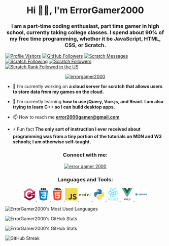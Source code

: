 <h1 align="center">Hi 👋🏻, I'm ErrorGamer2000</h1>
<h3 align="center">I am a part-time coding enthusiast, part time gamer in high school, currently taking college classes. I spend about 90% of my free time programming, whether it be JavaScript, HTML, CSS, or Scratch.</h3>

 [![Profile Visitors](https://visitor-badge-reloaded.herokuapp.com/badge?page_id=errorgamer2000.visitor.badge.reloaded&color=ff5959&style=for-the-badge&logo=github)](https://github.com/errorgamer2000)
[![GitHub Followers](https://img.shields.io/github/followers/errorgamer2000?color=ff5959&logo=github&style=for-the-badge)](https://github.com/errorgamer2000?tab=followers/)
[![Scratch Messages](https://img.shields.io/badge/dynamic/json?label=Messages&query=count&url=https%3A%2F%2Fapi.scratch.mit.edu%2Fusers%2FErrorGamer2000%2Fmessages%2Fcount&color=ff5959&style=for-the-badge&logo=scratch&logoColor=fff)](https://scratch.mit.edu/users/ErrorGamer2000/)
[![Scratch Following](https://img.shields.io/badge/dynamic/json?label=Following&query=statistics.following&url=https%3A%2F%2Fscratchdb.lefty.one%2Fv3%2Fuser%2Finfo%2FErrorGamer2000&color=ff5959&style=for-the-badge&logo=scratch&logoColor=fff)](https://scratch.mit.edu/users/ErrorGamer2000/following/)
[![Scratch Followers](https://img.shields.io/badge/dynamic/json?label=Followers&query=statistics.followers&url=https%3A%2F%2Fscratchdb.lefty.one%2Fv3%2Fuser%2Finfo%2FErrorGamer2000&color=ff5959&style=for-the-badge&logo=scratch&logoColor=fff)](https://scratch.mit.edu/users/ErrorGamer2000/followers/)
[![Scratch Rank Followed in the US](https://img.shields.io/badge/dynamic/json?style=for-the-badge&cacheSeconds=1&color=ff5959&label=Rank%20Followed%20In%20USA&query=statistics.ranks.country.followers&url=https://scratchdb.lefty.one/v2/user/info/ErrorGamer2000&logo=scratch&logoColor=fff)](https://scratchstats.com/ErrorGamer2000/)

<p align="center"> <a href="https://github.com/ryo-ma/github-profile-trophy"><img src="https://github-profile-trophy.vercel.app/?username=errorgamer2000&margin-w=15&margin-h=15" alt="errorgamer2000" /></a> </p>

- 🔭 I’m currently working on **a cloud server for scratch that allows users to store data from my games on the cloud.**

- 🌱 I’m currently learning **how to use jQuery, Vue.js, and React. I am also trying to learn C++ so I can build desktop apps.**

- 📫 How to reach me **error2000gamer@gmail.com**

- ⚡ Fun fact **The only sort of instruction I ever received about programming was from a tiny portion of the tutorials on MDN and W3 schools; I am otherwise self-taught.**

<h3 align="center">Connect with me:</h3>
<p align="center">
<a href="https://www.youtube.com/channel/UCuK3qqLTl3oyk_Kly1x1Wng" target="blank"><img align="center" src="https://raw.githubusercontent.com/rahuldkjain/github-profile-readme-generator/master/src/images/icons/Social/youtube.svg" alt="error gamer 2000" height="30" width="40" /></a>
</p>

<h3 align="center">Languages and Tools:</h3>
<p align="center"> <a href="https://www.w3schools.com/cpp/" target="_blank"> <img src="https://raw.githubusercontent.com/devicons/devicon/master/icons/cplusplus/cplusplus-original.svg" alt="cplusplus" width="40" height="40"/> </a> <a href="https://www.w3schools.com/css/" target="_blank"> <img src="https://raw.githubusercontent.com/devicons/devicon/master/icons/css3/css3-original-wordmark.svg" alt="css3" width="40" height="40"/> </a> <a href="https://www.w3.org/html/" target="_blank"> <img src="https://raw.githubusercontent.com/devicons/devicon/master/icons/html5/html5-original-wordmark.svg" alt="html5" width="40" height="40"/> </a> <a href="https://developer.mozilla.org/en-US/docs/Web/JavaScript" target="_blank"> <img src="https://raw.githubusercontent.com/devicons/devicon/master/icons/javascript/javascript-original.svg" alt="javascript" width="40" height="40"/> </a> <a href="https://nodejs.org" target="_blank"> <img src="https://raw.githubusercontent.com/devicons/devicon/master/icons/nodejs/nodejs-original-wordmark.svg" alt="nodejs" width="40" height="40"/> </a> <a href="https://www.python.org" target="_blank"> <img src="https://raw.githubusercontent.com/devicons/devicon/master/icons/python/python-original.svg" alt="python" width="40" height="40"/> </a> <a href="https://reactjs.org/" target="_blank"> <img src="https://raw.githubusercontent.com/devicons/devicon/master/icons/react/react-original-wordmark.svg" alt="react" width="40" height="40"/> </a> <a href="https://vuejs.org/" target="_blank"> <img src="https://raw.githubusercontent.com/devicons/devicon/master/icons/vuejs/vuejs-original-wordmark.svg" alt="vuejs" width="40" height="40"/> </a> <a href="https://webpack.js.org" target="_blank"> <img src="https://raw.githubusercontent.com/devicons/devicon/d00d0969292a6569d45b06d3f350f463a0107b0d/icons/webpack/webpack-original-wordmark.svg" alt="webpack" width="40" height="40"/> </a> </p>

![ErrorGamer2000's Most Used Languages](https://raw.githubusercontent.com/ErrorGamer2000/github-stats/master/generated/languages.svg)

![ErrorGamer2000's GitHub Stats](https://raw.githubusercontent.com/ErrorGamer2000/github-stats/master/generated/overview.svg)

![ErrorGamer2000's GitHub Stats](https://github-readme-stats.vercel.app/api?username=errorgamer2000&show_icons=true&locale=en)

![GitHub Streak](http://github-readme-streak-stats.herokuapp.com?user=ErrorGamer2000&ring=2f80ed&fire=2f80ed&currStreakLabel=2f80ed)
